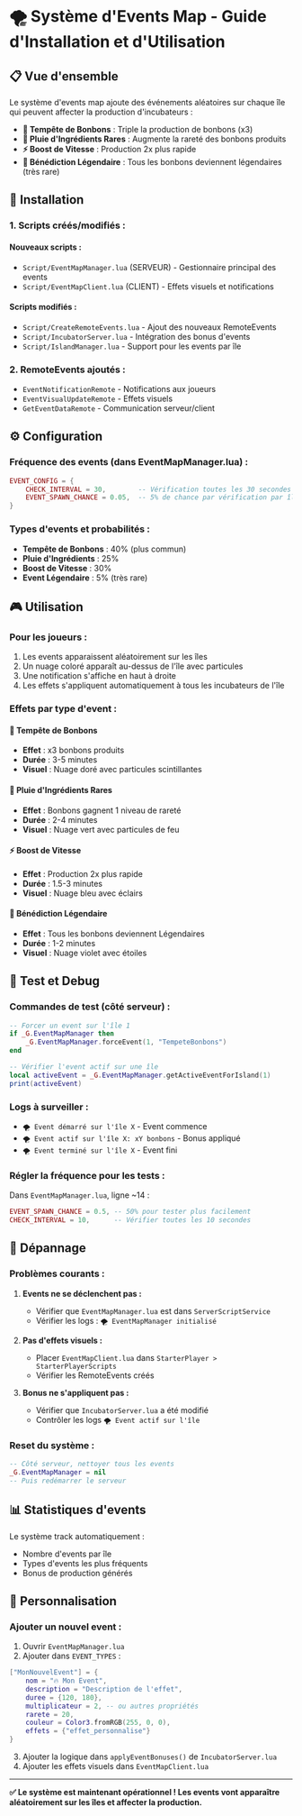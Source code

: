 # 🌪️ Système d'Events Map - Guide d'Installation et d'Utilisation

## 📋 Vue d'ensemble

Le système d'events map ajoute des événements aléatoires sur chaque île qui peuvent affecter la production d'incubateurs :

- **🍬 Tempête de Bonbons** : Triple la production de bonbons (x3)
- **🌈 Pluie d'Ingrédients Rares** : Augmente la rareté des bonbons produits
- **⚡ Boost de Vitesse** : Production 2x plus rapide
- **💎 Bénédiction Légendaire** : Tous les bonbons deviennent légendaires (très rare)

## 🚀 Installation

### 1. Scripts créés/modifiés :

#### **Nouveaux scripts :**
- `Script/EventMapManager.lua` (SERVEUR) - Gestionnaire principal des events
- `Script/EventMapClient.lua` (CLIENT) - Effets visuels et notifications

#### **Scripts modifiés :**
- `Script/CreateRemoteEvents.lua` - Ajout des nouveaux RemoteEvents
- `Script/IncubatorServer.lua` - Intégration des bonus d'events
- `Script/IslandManager.lua` - Support pour les events par île

### 2. RemoteEvents ajoutés :
- `EventNotificationRemote` - Notifications aux joueurs
- `EventVisualUpdateRemote` - Effets visuels
- `GetEventDataRemote` - Communication serveur/client

## ⚙️ Configuration

### Fréquence des events (dans EventMapManager.lua) :
```lua
EVENT_CONFIG = {
    CHECK_INTERVAL = 30,        -- Vérification toutes les 30 secondes
    EVENT_SPAWN_CHANCE = 0.05,  -- 5% de chance par vérification par île
}
```

### Types d'events et probabilités :
- **Tempête de Bonbons** : 40% (plus commun)
- **Pluie d'Ingrédients** : 25%
- **Boost de Vitesse** : 30%
- **Event Légendaire** : 5% (très rare)

## 🎮 Utilisation

### Pour les joueurs :
1. Les events apparaissent aléatoirement sur les îles
2. Un nuage coloré apparaît au-dessus de l'île avec particules
3. Une notification s'affiche en haut à droite
4. Les effets s'appliquent automatiquement à tous les incubateurs de l'île

### Effets par type d'event :

#### 🍬 **Tempête de Bonbons**
- **Effet** : x3 bonbons produits
- **Durée** : 3-5 minutes
- **Visuel** : Nuage doré avec particules scintillantes

#### 🌈 **Pluie d'Ingrédients Rares** 
- **Effet** : Bonbons gagnent 1 niveau de rareté
- **Durée** : 2-4 minutes  
- **Visuel** : Nuage vert avec particules de feu

#### ⚡ **Boost de Vitesse**
- **Effet** : Production 2x plus rapide
- **Durée** : 1.5-3 minutes
- **Visuel** : Nuage bleu avec éclairs

#### 💎 **Bénédiction Légendaire**
- **Effet** : Tous les bonbons deviennent Légendaires
- **Durée** : 1-2 minutes
- **Visuel** : Nuage violet avec étoiles

## 🧪 Test et Debug

### Commandes de test (côté serveur) :
```lua
-- Forcer un event sur l'île 1
if _G.EventMapManager then
    _G.EventMapManager.forceEvent(1, "TempeteBonbons")
end

-- Vérifier l'event actif sur une île
local activeEvent = _G.EventMapManager.getActiveEventForIsland(1)
print(activeEvent)
```

### Logs à surveiller :
- `🌪️ Event démarré sur l'île X` - Event commence
- `🌪️ Event actif sur l'île X: xY bonbons` - Bonus appliqué
- `🌪️ Event terminé sur l'île X` - Event fini

### Régler la fréquence pour les tests :
Dans `EventMapManager.lua`, ligne ~14 :
```lua
EVENT_SPAWN_CHANCE = 0.5, -- 50% pour tester plus facilement
CHECK_INTERVAL = 10,      -- Vérifier toutes les 10 secondes
```

## 🔧 Dépannage

### Problèmes courants :

1. **Events ne se déclenchent pas :**
   - Vérifier que `EventMapManager.lua` est dans `ServerScriptService`
   - Vérifier les logs : `🌪️ EventMapManager initialisé`

2. **Pas d'effets visuels :**
   - Placer `EventMapClient.lua` dans `StarterPlayer > StarterPlayerScripts`
   - Vérifier les RemoteEvents créés

3. **Bonus ne s'appliquent pas :**
   - Vérifier que `IncubatorServer.lua` a été modifié
   - Contrôler les logs `🌪️ Event actif sur l'île`

### Reset du système :
```lua
-- Côté serveur, nettoyer tous les events
_G.EventMapManager = nil
-- Puis redémarrer le serveur
```

## 📊 Statistiques d'events

Le système track automatiquement :
- Nombre d'events par île
- Types d'events les plus fréquents  
- Bonus de production générés

## 🎨 Personnalisation

### Ajouter un nouvel event :
1. Ouvrir `EventMapManager.lua`
2. Ajouter dans `EVENT_TYPES` :
```lua
["MonNouvelEvent"] = {
    nom = "🔥 Mon Event",
    description = "Description de l'effet",
    duree = {120, 180},
    multiplicateur = 2, -- ou autres propriétés
    rarete = 20,
    couleur = Color3.fromRGB(255, 0, 0),
    effets = {"effet_personnalise"}
}
```
3. Ajouter la logique dans `applyEventBonuses()` de `IncubatorServer.lua`
4. Ajouter les effets visuels dans `EventMapClient.lua`

---

**✅ Le système est maintenant opérationnel ! Les events vont apparaître aléatoirement sur les îles et affecter la production.** 